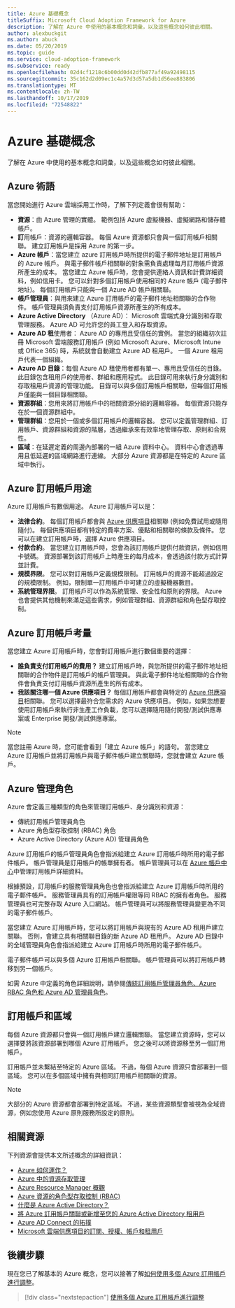```yaml
---
title: Azure 基礎概念
titleSuffix: Microsoft Cloud Adoption Framework for Azure
description: 了解在 Azure 中使用的基本概念和詞彙，以及這些概念如何彼此相關。
author: alexbuckgit
ms.author: abuck
ms.date: 05/20/2019
ms.topic: guide
ms.service: cloud-adoption-framework
ms.subservice: ready
ms.openlocfilehash: 02d4cf1218c6b00dd0d42dfb877af49a92498115
ms.sourcegitcommit: 35c162d2d09ec1c4a57d3d57a5db1d56ee883806
ms.translationtype: MT
ms.contentlocale: zh-TW
ms.lasthandoff: 10/17/2019
ms.locfileid: "72548822"
---
```

# <a name="azure-fundamental-concepts"></a>Azure 基礎概念

了解在 Azure 中使用的基本概念和詞彙，以及這些概念如何彼此相關。

## <a name="azure-terminology"></a>Azure 術語

當您開始進行 Azure 雲端採用工作時，了解下列定義會很有幫助：

- **資源**：由 Azure 管理的實體。 範例包括 Azure 虛擬機器、虛擬網路和儲存體帳戶。
- **訂**用帳戶：資源的邏輯容器。 每個 Azure 資源都只會與一個訂用帳戶相關聯。 建立訂用帳戶是採用 Azure 的第一步。
- **Azure 帳戶**：當您建立 azure 訂用帳戶時所提供的電子郵件地址是訂用帳戶的 Azure 帳戶。 與電子郵件帳戶相關聯的對象需負責處理每月訂用帳戶資源所產生的成本。 當您建立 Azure 帳戶時，您會提供連絡人資訊和計費詳細資料，例如信用卡。 您可以針對多個訂用帳戶使用相同的 Azure 帳戶 (電子郵件地址)。 每個訂用帳戶只能與一個 Azure AD 帳戶相關聯。
- **帳戶管理員**：與用來建立 Azure 訂用帳戶的電子郵件地址相關聯的合作物件。 帳戶管理員須負責支付訂用帳戶資源所產生的所有成本。
- **Azure Active Directory** （Azure AD）： Microsoft 雲端式身分識別和存取管理服務。 Azure AD 可允許您的員工登入和存取資源。
- **Azure AD 租**使用者： Azure AD 的專用且受信任的實例。 當您的組織初次註冊 Microsoft 雲端服務訂用帳戶 (例如 Microsoft Azure、Microsoft Intune 或 Office 365) 時，系統就會自動建立 Azure AD 租用戶。 一個 Azure 租用戶代表一個組織。
- **Azure AD 目錄**：每個 Azure AD 租使用者都有單一、專用且受信任的目錄。 此目錄包含租用戶的使用者、群組和應用程式。 此目錄可用來執行身分識別和存取租用戶資源的管理功能。 目錄可以與多個訂用帳戶相關聯，但每個訂用帳戶僅能與一個目錄相關聯。
- **資源群組**：您用來將訂用帳戶中的相關資源分組的邏輯容器。 每個資源只能存在於一個資源群組中。
- **管理群組**：您用於一個或多個訂用帳戶的邏輯容器。 您可以定義管理群組、訂用帳戶、資源群組和資源的階層，透過繼承來有效率地管理存取、原則和合規性。
- **區域**：在延遲定義的周邊內部署的一組 Azure 資料中心。 資料中心會透過專用且低延遲的區域網路進行連線。 大部分 Azure 資源都是在特定的 Azure 區域中執行。

## <a name="azure-subscription-purposes"></a>Azure 訂用帳戶用途

Azure 訂用帳戶有數個用途。 Azure 訂用帳戶可以是：

- **法律合約**。 每個訂用帳戶都會與 [Azure 供應項目](https://azure.microsoft.com/support/legal/offer-details)相關聯 (例如免費試用或隨用隨付)。 每個供應項目都有特定的費率方案、優點和相關聯的條款及條件。 您可以在建立訂用帳戶時，選擇 Azure 供應項目。
- **付款合約**。 當您建立訂用帳戶時，您會為該訂用帳戶提供付款資訊，例如信用卡號碼。 資源部署到該訂用帳戶上時產生的每月成本，會透過該付款方式計算並計費。
- **規模界限**。 您可以對訂用帳戶定義規模限制。 訂用帳戶的資源不能超過設定的規模限制。 例如，限制單一訂用帳戶中可建立的虛擬機器數目。
- **系統管理界限**。 訂用帳戶可以作為系統管理、安全性和原則的界限。 Azure 也會提供其他機制來滿足這些需求，例如管理群組、資源群組和角色型存取控制。

## <a name="azure-subscription-considerations"></a>Azure 訂用帳戶考量

當您建立 Azure 訂用帳戶時，您會對訂用帳戶進行數個重要的選擇：

- **誰負責支付訂用帳戶的費用？** 建立訂用帳戶時，與您所提供的電子郵件地址相關聯的合作物件是訂用帳戶的帳戶管理員。 與此電子郵件地址相關聯的合作物件會負責支付訂用帳戶資源所產生的所有成本。
- **我該關注哪一個 Azure 供應項目？** 每個訂用帳戶都會與特定的 [Azure 供應項目](https://azure.microsoft.com/support/legal/offer-details)相關聯。 您可以選擇最符合您需求的 Azure 供應項目。 例如，如果您想要使用訂用帳戶來執行非生產工作負載，您可以選擇隨用隨付開發/測試供應專案或 Enterprise 開發/測試供應專案。

> [!NOTE]
> 當您註冊 Azure 時，您可能會看到「建立 Azure 帳戶」的語句。 當您建立 Azure 訂用帳戶並將訂用帳戶與電子郵件帳戶建立關聯時，您就會建立 Azure 帳戶。

## <a name="azure-administrative-roles"></a>Azure 管理角色

Azure 會定義三種類型的角色來管理訂用帳戶、身分識別和資源：

- 傳統訂用帳戶管理員角色
- Azure 角色型存取控制 (RBAC) 角色
- Azure Active Directory (Azure AD) 管理員角色

Azure 訂用帳戶的帳戶管理員角色會指派給建立 Azure 訂用帳戶時所用的電子郵件帳戶。 帳戶管理員是訂用帳戶的帳單擁有者。 帳戶管理員可以在 [Azure 帳戶中心](https://account.azure.com/Subscriptions)中管理訂用帳戶詳細資料。

根據預設，訂用帳戶的服務管理員角色也會指派給建立 Azure 訂用帳戶時所用的電子郵件帳戶。 服務管理員具有的訂用帳戶權限等同 RBAC 的擁有者角色。 服務管理員也可完整存取 Azure 入口網站。 帳戶管理員可以將服務管理員變更為不同的電子郵件帳戶。

當您建立 Azure 訂用帳戶時，您可以將訂用帳戶與現有的 Azure AD 租用戶建立關聯。 否則，會建立具有相關聯目錄的新 Azure AD 租用戶。 Azure AD 目錄中的全域管理員角色會指派給建立 Azure 訂用帳戶時所用的電子郵件帳戶。

電子郵件帳戶可以與多個 Azure 訂用帳戶相關聯。 帳戶管理員可以將訂用帳戶轉移到另一個帳戶。

如需 Azure 中定義的角色詳細說明，請參閱[傳統訂用帳戶管理員角色、Azure RBAC 角色和 Azure AD 管理員角色](https://docs.microsoft.com/azure/role-based-access-control/rbac-and-directory-admin-roles)。

## <a name="subscriptions-and-regions"></a>訂用帳戶和區域

每個 Azure 資源都只會與一個訂用帳戶建立邏輯關聯。 當您建立資源時，您可以選擇要將該資源部署到哪個 Azure 訂用帳戶。 您之後可以將資源移至另一個訂用帳戶。

訂用帳戶並未繫結至特定的 Azure 區域。 不過，每個 Azure 資源只會部署到一個區域。 您可以在多個區域中擁有與相同訂用帳戶相關聯的資源。

> [!NOTE]
> 大部分的 Azure 資源都會部署到特定區域。 不過，某些資源類型會被視為全域資源，例如您使用 Azure 原則服務所設定的原則。

## <a name="related-resources"></a>相關資源

下列資源會提供本文所述概念的詳細資訊：

- [Azure 如何運作？](../../getting-started/what-is-azure.md)
- [Azure 中的資源存取管理](../../govern/resource-consistency/resource-access-management.md)
- [Azure Resource Manager 概觀](https://docs.microsoft.com/azure/azure-resource-manager/resource-group-overview)
- [Azure 資源的角色型存取控制 (RBAC)](https://docs.microsoft.com/azure/role-based-access-control/overview)
- [什麼是 Azure Active Directory？](https://docs.microsoft.com/azure/active-directory/fundamentals/active-directory-whatis)
- [將 Azure 訂用帳戶關聯或新增至您的 Azure Active Directory 租用戶](https://docs.microsoft.com/azure/active-directory/fundamentals/active-directory-how-subscriptions-associated-directory)
- [Azure AD Connect 的拓撲](https://docs.microsoft.com/azure/active-directory/hybrid/plan-connect-topologies)
- [Microsoft 雲端供應項目的訂閱、授權、帳戶和租用戶](/office365/enterprise/subscriptions-licenses-accounts-and-tenants-for-microsoft-cloud-offerings)

## <a name="next-steps"></a>後續步驟

現在您已了解基本的 Azure 概念，您可以接著了解[如何使用多個 Azure 訂用帳戶進行調整](./scaling-subscriptions.md)。

> [!div class="nextstepaction"]
> [使用多個 Azure 訂用帳戶進行調整](./scaling-subscriptions.md)
